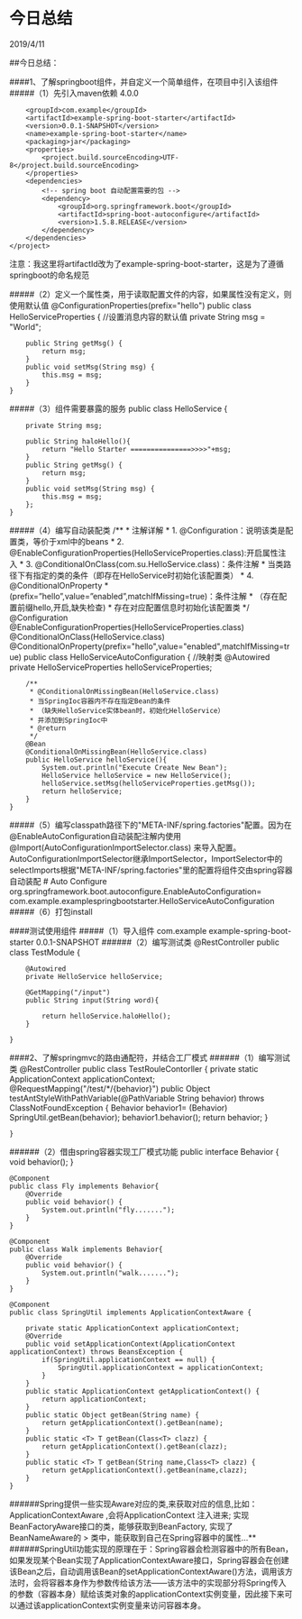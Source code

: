 #  今日总结
2019/4/11


##今日总结：
	
####1、了解springboot组件，并自定义一个简单组件，在项目中引入该组件
#####（1）先引入maven依赖
    <?xml version="1.0" encoding="UTF-8"?>
    <project xmlns="http://maven.apache.org/POM/4.0.0" xmlns:xsi="http://www.w3.org/2001/XMLSchema-instance"
    	xsi:schemaLocation="http://maven.apache.org/POM/4.0.0 http://maven.apache.org/xsd/maven-4.0.0.xsd">
    	<modelVersion>4.0.0</modelVersion>
    
    	<groupId>com.example</groupId>
    	<artifactId>example-spring-boot-starter</artifactId>
    	<version>0.0.1-SNAPSHOT</version>
    	<name>example-spring-boot-starter</name>
    	<packaging>jar</packaging>
    	<properties>
    		<project.build.sourceEncoding>UTF-8</project.build.sourceEncoding>
    	</properties>
    	<dependencies>
    		<!-- spring boot 自动配置需要的包 -->
    		<dependency>
    			<groupId>org.springframework.boot</groupId>
    			<artifactId>spring-boot-autoconfigure</artifactId>
    			<version>1.5.8.RELEASE</version>
    		</dependency>
    	</dependencies>
    </project>
注意：我这里将artifactId改为了example-spring-boot-starter，这是为了遵循springboot的命名规范

#####（2）定义一个属性类，用于读取配置文件的内容，如果属性没有定义，则使用默认值
    @ConfigurationProperties(prefix="hello")
    public class HelloServiceProperties {
        //设置消息内容的默认值
        private String msg = "World";
    
        public String getMsg() {
            return msg;
        }
        public void setMsg(String msg) {
            this.msg = msg;
        }
    }
#####（3）组件需要暴露的服务
    public class HelloService {
    
        private String msg;
    
        public String haloHello(){
            return "Hello Starter ===============>>>>"+msg;
        }
        public String getMsg() {
            return msg;
        }
        public void setMsg(String msg) {
            this.msg = msg;
        };
    }
#####（4）编写自动装配类
    /**
     * 注解详解
     * 1. @Configuration：说明该类是配置类，等价于xml中的beans
     * 2. @EnableConfigurationProperties(HelloServiceProperties.class):开启属性注入
     * 3. @ConditionalOnClass(com.su.HelloService.class)：条件注解
     *    当类路径下有指定的类的条件（即存在HelloService时初始化该配置类）
     * 4. @ConditionalOnProperty
     *   (prefix=”hello”,value=”enabled”,matchIfMissing=true)：条件注解
     *   （存在配置前缀hello,开启,缺失检查)
     *    存在对应配置信息时初始化该配置类
     */
    @Configuration
    @EnableConfigurationProperties(HelloServiceProperties.class)
    @ConditionalOnClass(HelloService.class)
    @ConditionalOnProperty(prefix="hello",value="enabled",matchIfMissing=true)
    public class HelloServiceAutoConfiguration {
        //映射类
        @Autowired
        private HelloServiceProperties helloServiceProperties;
    
        /**
         * @ConditionalOnMissingBean(HelloService.class)
         * 当SpringIoc容器内不存在指定Bean的条件
         * （缺失HelloService实体bean时，初始化HelloService）
         * 并添加到SpringIoc中
         * @return
         */
        @Bean
        @ConditionalOnMissingBean(HelloService.class)
        public HelloService helloService(){
            System.out.println("Execute Create New Bean");
            HelloService helloService = new HelloService();
            helloService.setMsg(helloServiceProperties.getMsg());
            return helloService;
        }
    }
#####（5）编写classpath路径下的"META-INF/spring.factories"配置。因为在@EnableAutoConfiguration自动装配注解内使用@Import(AutoConfigurationImportSelector.class) 来导入配置。AutoConfigurationImportSelector继承ImportSelector，ImportSelector中的selectImports根据"META-INF/spring.factories"里的配置将组件交由spring容器自动装配
    # Auto Configure
    org.springframework.boot.autoconfigure.EnableAutoConfiguration=\
    com.example.examplespringbootstarter.HelloServiceAutoConfiguration
#####（6）打包install
        
####测试使用组件
#####（1）导入组件
    <dependency>
    			<groupId>com.example</groupId>
    			<artifactId>example-spring-boot-starter</artifactId>
    			<version>0.0.1-SNAPSHOT</version>
    </dependency>
######（2）编写测试类
    @RestController
    public class TestModule {
    
    
        @Autowired
        private HelloService helloService;
    
        @GetMapping("/input")
        public String input(String word){
    
            return helloService.haloHello();
        }
    
    }
####2、了解springmvc的路由通配符，并结合工厂模式
######（1）编写测试类
    @RestController
    public class TestRouleContorller {
        private static ApplicationContext applicationContext;
        @RequestMapping("/test/*/{behavior}")
        public Object testAntStyleWithPathVariable(@PathVariable String behavior) throws ClassNotFoundException {
            Behavior behavior1= (Behavior) SpringUtil.getBean(behavior);
            behavior1.behavior();
            return behavior;
        }
    
    }
######（2）借由spring容器实现工厂模式功能
    public interface Behavior {
        void behavior();
    }
    
    @Component
    public class Fly implements Behavior{
        @Override
        public void behavior() {
            System.out.println("fly.......");
        }
    }   
    
    @Component
    public class Walk implements Behavior{
        @Override
        public void behavior() {
            System.out.println("walk.......");
        }
    }
    
    @Component
    public class SpringUtil implements ApplicationContextAware {
    
        private static ApplicationContext applicationContext;
        @Override
        public void setApplicationContext(ApplicationContext applicationContext) throws BeansException {
            if(SpringUtil.applicationContext == null) {
                SpringUtil.applicationContext = applicationContext;
            }
        }
        public static ApplicationContext getApplicationContext() {
            return applicationContext;
        }
        public static Object getBean(String name) {
            return getApplicationContext().getBean(name);
        }
        public static <T> T getBean(Class<T> clazz) {
            return getApplicationContext().getBean(clazz);
        }
        public static <T> T getBean(String name,Class<T> clazz) {
            return getApplicationContext().getBean(name,clazz);
        }
    }
######Spring提供一些实现Aware对应的类,来获取对应的信息,比如：
    ApplicationContextAware ,会将ApplicationContext 注入进来;
    实现BeanFactoryAware接口的类，能够获取到BeanFactory,
    实现了BeanNameAware的 > 类中，能获取到自己在Spring容器中的属性…**
######SpringUtil功能实现的原理在于：Spring容器会检测容器中的所有Bean，如果发现某个Bean实现了ApplicationContextAware接口，Spring容器会在创建该Bean之后，自动调用该Bean的setApplicationContextAware()方法，调用该方法时，会将容器本身作为参数传给该方法——该方法中的实现部分将Spring传入的参数（容器本身）赋给该类对象的applicationContext实例变量，因此接下来可以通过该applicationContext实例变量来访问容器本身。


